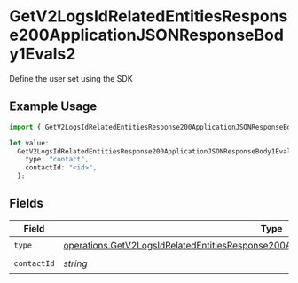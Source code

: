 # GetV2LogsIdRelatedEntitiesResponse200ApplicationJSONResponseBody1Evals2

Define the user set using the SDK

## Example Usage

```typescript
import { GetV2LogsIdRelatedEntitiesResponse200ApplicationJSONResponseBody1Evals2 } from "orq-poc-typescript-multi-env-version/models/operations";

let value:
  GetV2LogsIdRelatedEntitiesResponse200ApplicationJSONResponseBody1Evals2 = {
    type: "contact",
    contactId: "<id>",
  };
```

## Fields

| Field                                                                                                                                                                                              | Type                                                                                                                                                                                               | Required                                                                                                                                                                                           | Description                                                                                                                                                                                        |
| -------------------------------------------------------------------------------------------------------------------------------------------------------------------------------------------------- | -------------------------------------------------------------------------------------------------------------------------------------------------------------------------------------------------- | -------------------------------------------------------------------------------------------------------------------------------------------------------------------------------------------------- | -------------------------------------------------------------------------------------------------------------------------------------------------------------------------------------------------- |
| `type`                                                                                                                                                                                             | [operations.GetV2LogsIdRelatedEntitiesResponse200ApplicationJSONResponseBody1Evals72Type](../../models/operations/getv2logsidrelatedentitiesresponse200applicationjsonresponsebody1evals72type.md) | :heavy_check_mark:                                                                                                                                                                                 | N/A                                                                                                                                                                                                |
| `contactId`                                                                                                                                                                                        | *string*                                                                                                                                                                                           | :heavy_check_mark:                                                                                                                                                                                 | N/A                                                                                                                                                                                                |